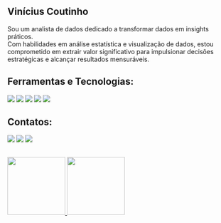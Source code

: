 ## Vinícius Coutinho
<p>
Sou um analista de dados dedicado a transformar dados em insights práticos.<br>  
Com habilidades em análise estatística e visualização de dados, estou comprometido em extrair valor significativo para impulsionar decisões estratégicas e alcançar resultados mensuráveis.  
</p>

## Ferramentas e Tecnologias:

<div>  
<img loading="lazy" src="https://img.shields.io/badge/PowerBI-F2C811?style=for-the-badge&logo=Power%20BI&logoColor=black"></a>  
<img loading="lazy" src="https://img.shields.io/badge/Python-FFD43B?style=for-the-badge&logo=python&logoColor=blue"></a> 
<img loading="lazy" src="https://img.shields.io/badge/Pandas-2C2D72?style=for-the-badge&logo=pandas&logoColor=white"></a> 
<img loading="lazy" src="https://img.shields.io/badge/SAP-0FAAFF?style=for-the-badge&logo=sap&logoColor=white"></a>  
<img loading="lazy" src="https://img.shields.io/badge/Microsoft_Excel-217346?style=for-the-badge&logo=microsoft-excel&logoColor=white"></a> 
</div> 


## Contatos:
<div>  
<a href="https://www.linkedin.com/in/vinicius-data-couti" target="_blank"><img loading="lazy" src="https://img.shields.io/badge/-LinkedIn-%230077B5?style=for-the-badge&logo=linkedin&logoColor=white" target="_blank"></a>  
<a href = "mailto:vinicius_couti@hotmail.com"><img loading="lazy" src="https://img.shields.io/badge/Microsoft_Outlook-0078D4?style=for-the-badge&logo=microsoft-outlook&logoColor=white" target="_blank"></a>
<a href="https://www.youtube.com/@datacouti1043" target="_blank"><img loading="lazy" src="https://img.shields.io/badge/YouTube-FF0000?style=for-the-badge&logo=youtube&logoColor=white" target="_blank"></a>
</div>





##
<div>
<a href="https://github.com/Vinicius84245">
<img loading="lazy" height="130em" src="https://github-readme-stats.vercel.app/api?username=Vinicius84245&show_icons=true&theme=dracula&include_all_commits=true&count_private=true"/>
<img loading="lazy" height="130em" src="https://github-readme-stats.vercel.app/api/top-langs/?username=Vinicius84245&layout=compact&langs_count=7&theme=dracula"/>
</div>
